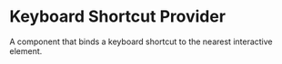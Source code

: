 # Keyboard Shortcut Provider

A component that binds a keyboard shortcut to the nearest interactive element.

<ComponentPreview name="keyboard-shortcut-provider/examples/main" />

<!-- @include: ./keyboard-shortcut-provider-meta.md -->
